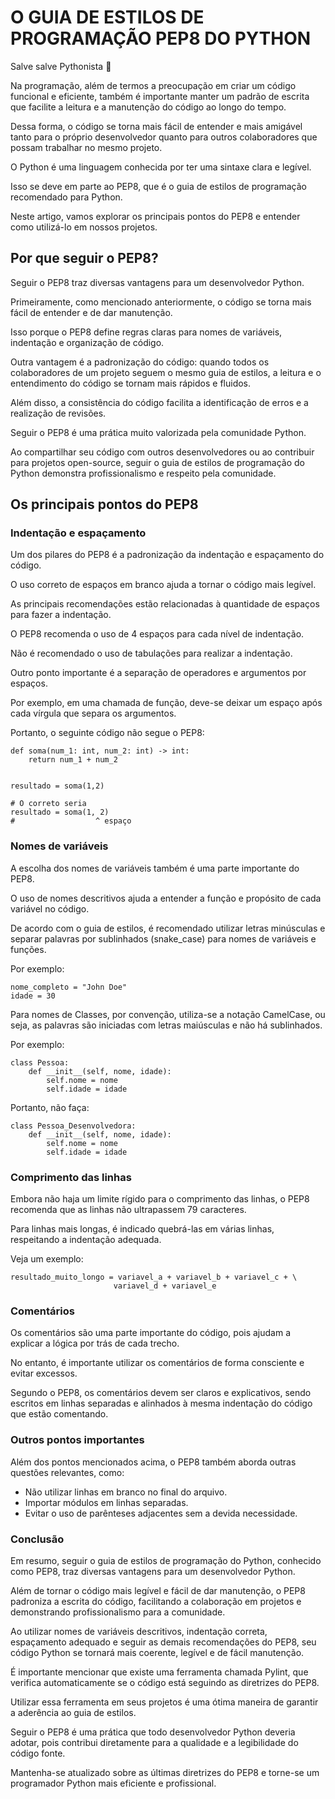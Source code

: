 # O GUIA DE ESTILOS DE PROGRAMAÇÃO PEP8 DO PYTHON

Salve salve Pythonista :wave:

Na programação, além de termos a preocupação em criar um código funcional e eficiente, também é importante manter um padrão de escrita que facilite a leitura e a manutenção do código ao longo do tempo.

Dessa forma, o código se torna mais fácil de entender e mais amigável tanto para o próprio desenvolvedor quanto para outros colaboradores que possam trabalhar no mesmo projeto.

O Python é uma linguagem conhecida por ter uma sintaxe clara e legível.

Isso se deve em parte ao PEP8, que é o guia de estilos de programação recomendado para Python.

Neste artigo, vamos explorar os principais pontos do PEP8 e entender como utilizá-lo em nossos projetos.

## Por que seguir o PEP8?
Seguir o PEP8 traz diversas vantagens para um desenvolvedor Python.

Primeiramente, como mencionado anteriormente, o código se torna mais fácil de entender e de dar manutenção.

Isso porque o PEP8 define regras claras para nomes de variáveis, indentação e organização de código.

Outra vantagem é a padronização do código: quando todos os colaboradores de um projeto seguem o mesmo guia de estilos, a leitura e o entendimento do código se tornam mais rápidos e fluidos.

Além disso, a consistência do código facilita a identificação de erros e a realização de revisões.

Seguir o PEP8 é uma prática muito valorizada pela comunidade Python.

Ao compartilhar seu código com outros desenvolvedores ou ao contribuir para projetos open-source, seguir o guia de estilos de programação do Python demonstra profissionalismo e respeito pela comunidade.

## Os principais pontos do PEP8
### Indentação e espaçamento
Um dos pilares do PEP8 é a padronização da indentação e espaçamento do código.

O uso correto de espaços em branco ajuda a tornar o código mais legível.

As principais recomendações estão relacionadas à quantidade de espaços para fazer a indentação.

O PEP8 recomenda o uso de 4 espaços para cada nível de indentação.

Não é recomendado o uso de tabulações para realizar a indentação.

Outro ponto importante é a separação de operadores e argumentos por espaços.

Por exemplo, em uma chamada de função, deve-se deixar um espaço após cada vírgula que separa os argumentos.

Portanto, o seguinte código não segue o PEP8:
```
def soma(num_1: int, num_2: int) -> int:
    return num_1 + num_2


resultado = soma(1,2)

# O correto seria
resultado = soma(1, 2)
#                  ^ espaço
```

### Nomes de variáveis
A escolha dos nomes de variáveis também é uma parte importante do PEP8.

O uso de nomes descritivos ajuda a entender a função e propósito de cada variável no código.

De acordo com o guia de estilos, é recomendado utilizar letras minúsculas e separar palavras por sublinhados (snake_case) para nomes de variáveis e funções.

Por exemplo:
```
nome_completo = "John Doe"
idade = 30
```
Para nomes de Classes, por convenção, utiliza-se a notação CamelCase, ou seja, as palavras são iniciadas com letras maiúsculas e não há sublinhados.

Por exemplo:
```
class Pessoa:
    def __init__(self, nome, idade):
        self.nome = nome
        self.idade = idade
```
Portanto, não faça:
```
class Pessoa_Desenvolvedora:
    def __init__(self, nome, idade):
        self.nome = nome
        self.idade = idade
```
### Comprimento das linhas
Embora não haja um limite rígido para o comprimento das linhas, o PEP8 recomenda que as linhas não ultrapassem 79 caracteres.

Para linhas mais longas, é indicado quebrá-las em várias linhas, respeitando a indentação adequada.

Veja um exemplo:
```
resultado_muito_longo = variavel_a + variavel_b + variavel_c + \
                       variavel_d + variavel_e
```
### Comentários
Os comentários são uma parte importante do código, pois ajudam a explicar a lógica por trás de cada trecho.

No entanto, é importante utilizar os comentários de forma consciente e evitar excessos.

Segundo o PEP8, os comentários devem ser claros e explicativos, sendo escritos em linhas separadas e alinhados à mesma indentação do código que estão comentando.


### Outros pontos importantes
Além dos pontos mencionados acima, o PEP8 também aborda outras questões relevantes, como:

- Não utilizar linhas em branco no final do arquivo.
- Importar módulos em linhas separadas.
- Evitar o uso de parênteses adjacentes sem a devida necessidade.

### Conclusão
Em resumo, seguir o guia de estilos de programação do Python, conhecido como PEP8, traz diversas vantagens para um desenvolvedor Python.

Além de tornar o código mais legível e fácil de dar manutenção, o PEP8 padroniza a escrita do código, facilitando a colaboração em projetos e demonstrando profissionalismo para a comunidade.

Ao utilizar nomes de variáveis descritivos, indentação correta, espaçamento adequado e seguir as demais recomendações do PEP8, seu código Python se tornará mais coerente, legível e de fácil manutenção.

É importante mencionar que existe uma ferramenta chamada Pylint, que verifica automaticamente se o código está seguindo as diretrizes do PEP8.

Utilizar essa ferramenta em seus projetos é uma ótima maneira de garantir a aderência ao guia de estilos.

Seguir o PEP8 é uma prática que todo desenvolvedor Python deveria adotar, pois contribui diretamente para a qualidade e a legibilidade do código fonte.

Mantenha-se atualizado sobre as últimas diretrizes do PEP8 e torne-se um programador Python mais eficiente e profissional.
